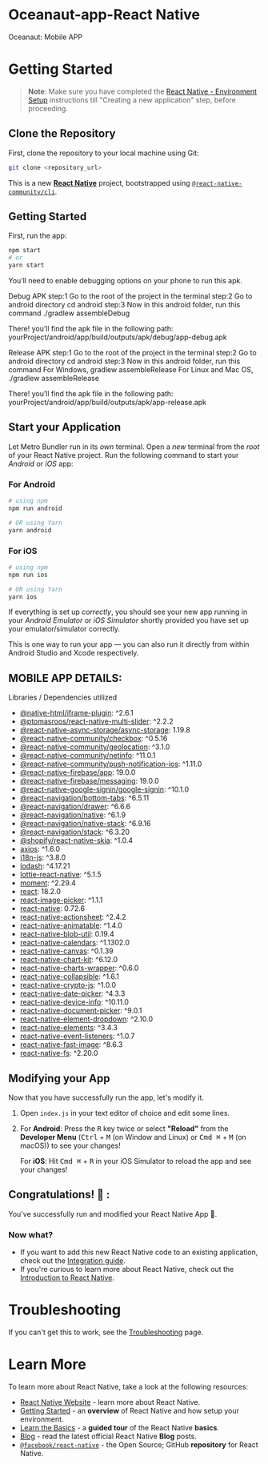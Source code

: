 # Oceanaut-app-React Native

Oceanaut: Mobile APP

# Getting Started

> **Note**: Make sure you have completed the [React Native - Environment Setup](https://reactnative.dev/docs/environment-setup) instructions till "Creating a new application" step, before proceeding.

## Clone the Repository

First, clone the repository to your local machine using Git:

```bash
git clone <repository_url>
```

This is a new [**React Native**](https://reactnative.dev) project, bootstrapped using [`@react-native-community/cli`](https://github.com/react-native-community/cli).

## Getting Started

First, run the app:

```bash
npm start
# or
yarn start
```

You’ll need to enable debugging options on your phone to run this apk.

Debug APK
step:1 Go to the root of the project in the terminal
step:2 Go to android directory
cd android
step:3 Now in this android folder, run this command
./gradlew assembleDebug

There! you’ll find the apk file in the following path:
yourProject/android/app/build/outputs/apk/debug/app-debug.apk

Release APK
step:1 Go to the root of the project in the terminal
step:2 Go to android directory
cd android
step:3 Now in this android folder, run this command
For Windows,
gradlew assembleRelease
For Linux and Mac OS,
./gradlew assembleRelease

There! you’ll find the apk file in the following path:
yourProject/android/app/build/outputs/apk/app-release.apk

## Start your Application

Let Metro Bundler run in its _own_ terminal. Open a _new_ terminal from the _root_ of your React Native project. Run the following command to start your _Android_ or _iOS_ app:

### For Android

```bash
# using npm
npm run android

# OR using Yarn
yarn android
```

### For iOS

```bash
# using npm
npm run ios

# OR using Yarn
yarn ios
```

If everything is set up _correctly_, you should see your new app running in your _Android Emulator_ or _iOS Simulator_ shortly provided you have set up your emulator/simulator correctly.

This is one way to run your app — you can also run it directly from within Android Studio and Xcode respectively.

## MOBILE APP DETAILS:

Libraries / Dependencies utilized

- [@native-html/iframe-plugin](https://www.npmjs.com/package/@native-html/iframe-plugin): ^2.6.1
- [@ptomasroos/react-native-multi-slider](https://www.npmjs.com/package/@ptomasroos/react-native-multi-slider): ^2.2.2
- [@react-native-async-storage/async-storage](https://www.npmjs.com/package/@react-native-async-storage/async-storage): 1.19.8
- [@react-native-community/checkbox](https://www.npmjs.com/package/@react-native-community/checkbox): ^0.5.16
- [@react-native-community/geolocation](https://www.npmjs.com/package/@react-native-community/geolocation): ^3.1.0
- [@react-native-community/netinfo](https://www.npmjs.com/package/@react-native-community/netinfo): ^11.0.1
- [@react-native-community/push-notification-ios](https://www.npmjs.com/package/@react-native-community/push-notification-ios): ^1.11.0
- [@react-native-firebase/app](https://www.npmjs.com/package/@react-native-firebase/app): 19.0.0
- [@react-native-firebase/messaging](https://www.npmjs.com/package/@react-native-firebase/messaging): 19.0.0
- [@react-native-google-signin/google-signin](https://www.npmjs.com/package/@react-native-google-signin/google-signin): ^10.1.0
- [@react-navigation/bottom-tabs](https://www.npmjs.com/package/@react-navigation/bottom-tabs): ^6.5.11
- [@react-navigation/drawer](https://www.npmjs.com/package/@react-navigation/drawer): ^6.6.6
- [@react-navigation/native](https://www.npmjs.com/package/@react-navigation/native): ^6.1.9
- [@react-navigation/native-stack](https://www.npmjs.com/package/@react-navigation/native-stack): ^6.9.16
- [@react-navigation/stack](https://www.npmjs.com/package/@react-navigation/stack): ^6.3.20
- [@shopify/react-native-skia](https://www.npmjs.com/package/@shopify/react-native-skia): ^1.0.4
- [axios](https://www.npmjs.com/package/axios): ^1.6.0
- [i18n-js](https://www.npmjs.com/package/i18n-js): ^3.8.0
- [lodash](https://www.npmjs.com/package/lodash): ^4.17.21
- [lottie-react-native](https://www.npmjs.com/package/lottie-react-native): ^5.1.5
- [moment](https://www.npmjs.com/package/moment): ^2.29.4
- [react](https://www.npmjs.com/package/react): 18.2.0
- [react-image-picker](https://www.npmjs.com/package/react-image-picker): ^1.1.1
- [react-native](https://www.npmjs.com/package/react-native): 0.72.6
- [react-native-actionsheet](https://www.npmjs.com/package/react-native-actionsheet): ^2.4.2
- [react-native-animatable](https://www.npmjs.com/package/react-native-animatable): ^1.4.0
- [react-native-blob-util](https://www.npmjs.com/package/react-native-blob-util): 0.19.4
- [react-native-calendars](https://www.npmjs.com/package/react-native-calendars): ^1.1302.0
- [react-native-canvas](https://www.npmjs.com/package/react-native-canvas): ^0.1.39
- [react-native-chart-kit](https://www.npmjs.com/package/react-native-chart-kit): ^6.12.0
- [react-native-charts-wrapper](https://www.npmjs.com/package/react-native-charts-wrapper): ^0.6.0
- [react-native-collapsible](https://www.npmjs.com/package/react-native-collapsible): ^1.6.1
- [react-native-crypto-js](https://www.npmjs.com/package/react-native-crypto-js): ^1.0.0
- [react-native-date-picker](https://www.npmjs.com/package/react-native-date-picker): ^4.3.3
- [react-native-device-info](https://www.npmjs.com/package/react-native-device-info): ^10.11.0
- [react-native-document-picker](https://www.npmjs.com/package/react-native-document-picker): ^9.0.1
- [react-native-element-dropdown](https://www.npmjs.com/package/react-native-element-dropdown): ^2.10.0
- [react-native-elements](https://www.npmjs.com/package/react-native-elements): ^3.4.3
- [react-native-event-listeners](https://www.npmjs.com/package/react-native-event-listeners): ^1.0.7
- [react-native-fast-image](https://www.npmjs.com/package/react-native-fast-image): ^8.6.3
- [react-native-fs](https://www.npmjs.com/package/react-native-fs): ^2.20.0

## Modifying your App

Now that you have successfully run the app, let's modify it.

1. Open `index.js` in your text editor of choice and edit some lines.
2. For **Android**: Press the <kbd>R</kbd> key twice or select **"Reload"** from the **Developer Menu** (<kbd>Ctrl</kbd> + <kbd>M</kbd> (on Window and Linux) or <kbd>Cmd ⌘</kbd> + <kbd>M</kbd> (on macOS)) to see your changes!

   For **iOS**: Hit <kbd>Cmd ⌘</kbd> + <kbd>R</kbd> in your iOS Simulator to reload the app and see your changes!

## Congratulations! 🎉 :

You've successfully run and modified your React Native App 🥳.

### Now what?

- If you want to add this new React Native code to an existing application, check out the [Integration guide](https://reactnative.dev/docs/integration-with-existing-apps).
- If you're curious to learn more about React Native, check out the [Introduction to React Native](https://reactnative.dev/docs/getting-started).

# Troubleshooting

If you can't get this to work, see the [Troubleshooting](https://reactnative.dev/docs/troubleshooting) page.

# Learn More

To learn more about React Native, take a look at the following resources:

- [React Native Website](https://reactnative.dev) - learn more about React Native.
- [Getting Started](https://reactnative.dev/docs/environment-setup) - an **overview** of React Native and how setup your environment.
- [Learn the Basics](https://reactnative.dev/docs/getting-started) - a **guided tour** of the React Native **basics**.
- [Blog](https://reactnative.dev/blog) - read the latest official React Native **Blog** posts.
- [`@facebook/react-native`](https://github.com/facebook/react-native) - the Open Source; GitHub **repository** for React Native.
